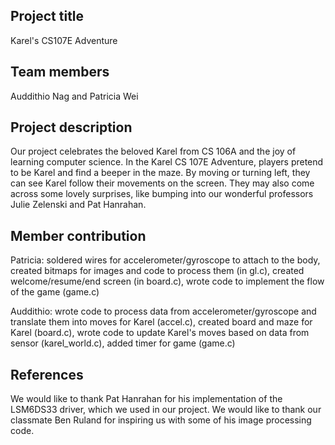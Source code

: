 
## Project title
Karel's CS107E Adventure

## Team members
Auddithio Nag and Patricia Wei

## Project description
Our project celebrates the beloved Karel from CS 106A and the joy of learning
computer science. In the Karel CS 107E Adventure, players pretend to be Karel and
find a beeper in the maze. By moving or turning left, they can see Karel follow
their movements on the screen. They may also come across some lovely surprises,
like bumping into our wonderful professors Julie Zelenski and Pat Hanrahan.

## Member contribution
Patricia: soldered wires for accelerometer/gyroscope to attach to the body, 
created bitmaps for images and code to process them (in gl.c), 
created welcome/resume/end screen (in board.c), wrote code to implement the flow of the game (game.c) 

Auddithio: wrote code to process data from accelerometer/gyroscope and translate
them into moves for Karel (accel.c), created board and maze for Karel (board.c),
wrote code to update Karel's moves based on data from sensor (karel_world.c), added timer for game (game.c)

## References
We would like to thank Pat Hanrahan for his implementation of the LSM6DS33 driver,
which we used in our project. We would like to thank our classmate Ben Ruland for
inspiring us with some of his image processing code. 

